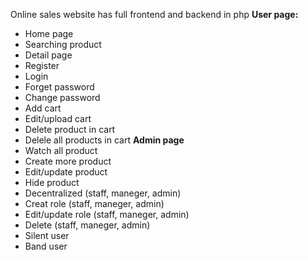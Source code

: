 Online sales website has full frontend and backend in php 
**User page:**
 + Home page
 + Searching product
 + Detail page
 + Register
 + Login
 + Forget password
 + Change password
 + Add cart
 + Edit/upload cart
 + Delete product in cart
 + Delele all products in cart
**Admin page**
  + Watch all product
  + Create more product
  + Edit/update product
  + Hide product
  + Decentralized (staff, maneger, admin)
  + Creat role (staff, maneger, admin)
  + Edit/update role (staff, maneger, admin)
  + Delete (staff, maneger, admin)
  + Silent user
  + Band user

